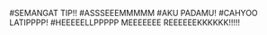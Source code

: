 #SEMANGAT TIP!!
#ASSSEEEMMMMM
#AKU PADAMU!
#CAHYOO LATIPPPP!
#HEEEEELLPPPPP MEEEEEEE REEEEEEKKKKKK!!!!!
